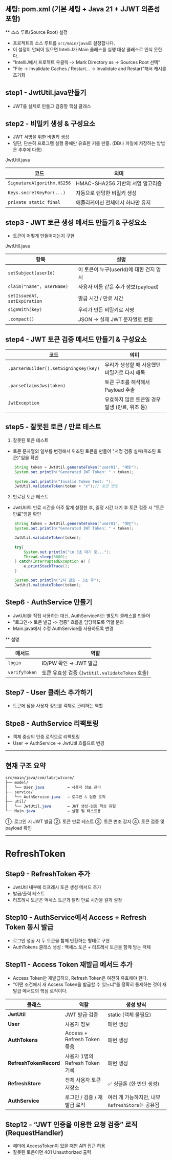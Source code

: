 ## 세팅: pom.xml (기본 세팅 + Java 21 + JJWT 의존성 포함)

** 소스 루트(Source Root) 설정
- 프로젝트의 소스 루트를 `src/main/java`로 설정합니다.
- 이 설정이 안되어 있으면 IntelliJ가 Main 클래스를 실행 대상 클래스로 인식 못한다.
- "IntelliJ에서 프로젝트 우클릭 -> Mark Directory as -> Sources Root 선택"
- "File -> Invalidate Caches / Restart... -> Invalidate and Restart"해서 캐시를 초기화

## step1 - JwtUtil.java만들기
- JWT를 실제로 만들고 검증할 핵심 클래스

## step2 - 비밀키 생성 & 구성요소
- JWT 서명을 위한 비밀키 생성
- 일단, 단순히 프로그램 실행 중에만 유효한 키를 만듦.
  (DB나 파일에 저장하는 방법은 추후에 다룸)

JwtUtil.java

  | 코드                         | 의미                      |
  | -------------------------- | ----------------------- |
  | `SignatureAlgorithm.HS256` | HMAC-SHA256 기반의 서명 알고리즘 |
  | `Keys.secretKeyFor(...)`   | 자동으로 랜덤한 비밀키 생성         |
  | `private static final`     | 애플리케이션 전체에서 하나만 유지      |

## step3 - JWT 토큰 생성 메서드 만들기 & 구성요소
- 토큰이 어떻게 만들어지는지 구현

JwtUtil.java

| 항목                             | 설명                         |
| ------------------------------ | -------------------------- |
| `setSubject(userId)`           | 이 토큰이 누구(userId)에 대한 건지 명시 |
| `claim("name", userName)`      | 사용자 이름 같은 추가 정보(payload)   |
| `setIssuedAt`, `setExpiration` | 발급 시간 / 만료 시간              |
| `signWith(key)`                | 우리가 만든 비밀키로 서명             |
| `.compact()`                   | JSON → 실제 JWT 문자열로 변환      |

## step4 - JWT 토큰 검증 메서드 만들기 & 구성요소
| 코드                                    | 의미                           |
| ------------------------------------- | ---------------------------- |
| `.parserBuilder().setSigningKey(key)` | 우리가 생성할 때 사용했던 비밀키로 다시 해독    |
| `.parseClaimsJws(token)`              | 토큰 구조를 해석해서 Payload 추출       |
| `JwtException`                        | 유효하지 않은 토큰일 경우 발생 (만료, 위조 등) |

## step5 - 잘못된 토큰 / 만료 테스트
1. 잘못된 토큰 테스트
- 토큰 문자열의 일부를 변경해서 위조된 토큰을 만들어 "서명 검증 실패(위조된 토큰)"임을 확인
```Java
    String token = JwtUtil.generateToken("user01", "예린");
    System.out.println("Generated JWT Token: " + token);
    
    System.out.println("Invalid Token Test: ");
    JwtUtil.validateToken(token + "x");// 토큰 변조
```

2. 만료된 토큰 테스트
- JwtUtil의 만료 시간을 아주 짧게 설정한 후, 일정 시간 대기 후 토큰 검증 시 "토큰 만료"임을 확인
```java
    String token = JwtUtil.generateToken("user01", "예린");
    System.out.println("Generated JWT Token: " + token);

    JwtUtil.validateToken(token);
    
    try{
        System.out.println("\n 3초 대기 중...");
        Thread.sleep(3000);
    } catch(InterruptedException e) {
        e.printStackTrace();
    }

    System.out.println("2차 검증 - 3초 후");
    JwtUtil.validateToken(token);
```

## Step6 - AuthService 만들기
- JwtUtil을 직접 사용하는 대신, AuthService라는 별도의 클래스를 만들어 
- "로그인-> 토큰 발급 -> 검증" 흐름을 담당하도록 역할 분리
- Main.java에서 수정 AuthService를 사용하도록 변경

** 설명

| 메서드           | 역할                                     |
| ------------- | -------------------------------------- |
| `login`       | ID/PW 확인 → JWT 발급                      |
| `verifyToken` | 토큰 유효성 검증 (`JwtUtil.validateToken` 호출) |


## Step7 - User 클래스 추가하기
- 토큰에 담을 사용자 정보를 객체로 관리하는 역할

## Stpe8 - AuthService 리팩토링
- 객체 중심의 인증 로직으로 리팩토링
- User -> AuthService -> JwtUtil 흐름으로 변경

---
## 현재 구조 요약
```css
src/main/java/com/lab/jwtcore/
├── model/
│   └── User.java          → 사용자 정보 관리
├── service/
│   └── AuthService.java   → 로그인 & 검증 로직
├── util/
│   └── JwtUtil.java       → JWT 생성·검증 핵심 유틸
└── Main.java              → 실행 및 테스트용
```
①. 로그인 시 JWT 발급
②. 토큰 만료 테스트
③. 토큰 변조 감지
④. 토큰 검증 및 payload 확인

---
# RefreshToken

## Step9 - RefreshToken 추가
- JwtUtil 내부에 리프레시 토큰 생성 메서드 추가
- 발급/출력 테스트
- 리프레시 토큰은 액세스 토큰과 달리 만료 시간을 길게 설정

## Step10 - AuthService에서 Access + Refresh Token 동시 발급
- 로그인 성공 시 두 토큰을 함께 반환하는 형태로 구현
- AuthTokens 클래스 생성 : 액세스 토큰 + 리프레시 토큰을 함께 담는 객체

## Step11 - Access Token 재발급 메서드 추가
- Access Token만 재발급하되, Refresh Token은 여전히 유효해야 한다.
- "어떤 조건에서 새 Access Token을 발급할 수 있느냐”를 정확히 통제하는 것이 재발급 메서드의 핵심 로직이다.

| 클래스                    | 역할                        | 생성 방식                              |
  | ---------------------- | ------------------------- | ---------------------------------- |
  | **JwtUtil**            | JWT 발급·검증                 | static (객체 불필요)                    |
  | **User**               | 사용자 정보                    | 매번 생성                              |
  | **AuthTokens**         | Access + Refresh Token 묶음 | 매번 생성                              |
  | **RefreshTokenRecord** | 사용자 1명의 Refresh Token 기록  | 매번 생성                              |
  | **RefreshStore**       | 전체 사용자 토큰 저장소             | ✅ 싱글톤 (한 번만 생성)                    |
  | **AuthService**        | 로그인 / 검증 / 재발급 로직         | 여러 개 가능하지만, 내부 `RefreshStore`는 공유됨 |


## Step12 - “JWT 인증을 이용한 요청 검증” 로직 (RequestHandler)
- 헤더에 AccessToken이 있을 때만 API 접근 허용
- 잘못된 토큰이면 401 Unauthorized 출력